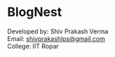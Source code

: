 # BlogNest
Developed by: Shiv Prakash Verma<br />
Email: shivprakashlps@gmail.com<br />
College: IIT Ropar<br />
